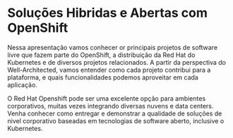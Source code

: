 # Soluções Hibridas e Abertas com OpenShift

Nessa apresentação vamos conhecer or principais projetos de software livre que fazem parte do OpenShift, a distribuição da Red Hat do Kubernetes e de diversos projetos relacionados. A partir da perspectiva do Well-Architected, vamos entender como cada projeto contribui para a plataforma, e quais funcionalidades podemos aproveitar em cada aplicação.

O Red Hat Openshift pode ser uma excelente opção para ambientes corporativos, muitas vezes integrando diversas nuvens e data centers.  Venha conhecer como entregar e demonstrar a qualidade de soluções de nivel corporativo baseadas em tecnologias de software aberto, inclusive o Kubernetes.